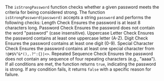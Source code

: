 The `isStrongPassword` function checks whether a given password meets the criteria for being considered strong.
The function `isStrongPassword(password)` accepts a string `password` and performs the following checks:
Length Check Ensures the password is at least 8 characters long.
Password Check Ensures the password does not contain the word "password" (case insensitive).
Uppercase Letter Check Ensures the password contains at least one uppercase letter (A-Z).
Digit Check Ensures the password contains at least one digit (0-9).
Special Character Check Ensures the password contains at least one special character from `!@#$%^&*(),.?":{}|<>`.
Repeated Sequence Check Ensures the password does not contain any sequence of four repeating characters (e.g., "aaaa").
If all conditions are met, the function returns `true`, indicating the password is strong. If any condition fails, it returns `false` with a specific reason for failure.